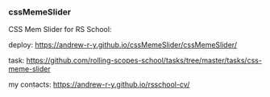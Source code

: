 ### cssMemeSlider

CSS Mem Slider for RS School:

deploy: https://andrew-r-y.github.io/cssMemeSlider/cssMemeSlider/

task: https://github.com/rolling-scopes-school/tasks/tree/master/tasks/css-meme-slider

my contacts: https://andrew-r-y.github.io/rsschool-cv/
